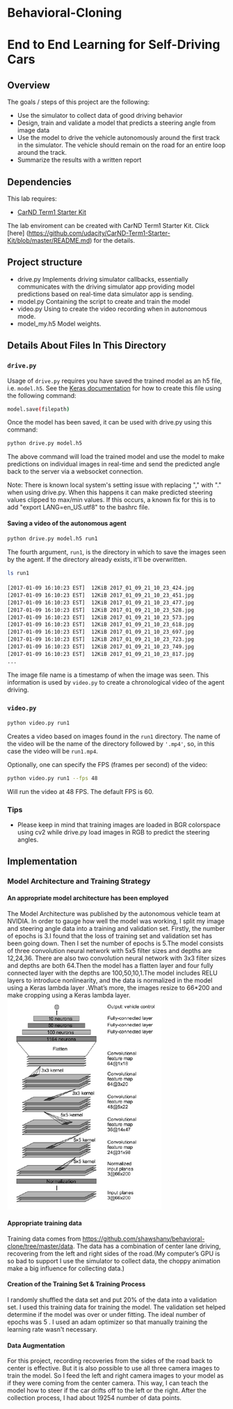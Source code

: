 # Behavioral-Cloning
# End to End Learning for Self-Driving Cars

## Overview

The goals / steps of this project are the following:
* Use the simulator to collect data of good driving behavior 
* Design, train and validate a model that predicts a steering angle from image data
* Use the model to drive the vehicle autonomously around the first track in the simulator. The vehicle should remain on the road for an entire loop around the track.
* Summarize the results with a written report

## Dependencies

This lab requires:
* [CarND Term1 Starter Kit](https://github.com/udacity/CarND-Term1-Starter-Kit)

The lab enviroment can be created with CarND Term1 Starter Kit. Click [here]
(https://github.com/udacity/CarND-Term1-Starter-Kit/blob/master/README.md) for the details.

## Project structure

* drive.py Implements driving simulator callbacks, essentially communicates with the driving simulator app providing model predictions 
           based on real-time data simulator app is sending.
* model.py Containing the script to create and train the model
* video.py Using to create the video recording when in autonomous mode.
* model_my.h5 Model weights.

## Details About Files In This Directory

### `drive.py`

Usage of `drive.py` requires you have saved the trained model as an h5 file, i.e. `model.h5`. See the [Keras documentation](https://keras.io/getting-started/faq/#how-can-i-save-a-keras-model) for how to create this file using the following command:
```sh
model.save(filepath)
```

Once the model has been saved, it can be used with drive.py using this command:

```sh
python drive.py model.h5
```

The above command will load the trained model and use the model to make predictions on individual images in real-time and send the predicted angle back to the server via a websocket connection.

Note: There is known local system's setting issue with replacing "," with "." when using drive.py. When this happens it can make predicted steering values clipped to max/min values. If this occurs, a known fix for this is to add "export LANG=en_US.utf8" to the bashrc file.

#### Saving a video of the autonomous agent

```sh
python drive.py model.h5 run1
```

The fourth argument, `run1`, is the directory in which to save the images seen by the agent. If the directory already exists, it'll be overwritten.

```sh
ls run1

[2017-01-09 16:10:23 EST]  12KiB 2017_01_09_21_10_23_424.jpg
[2017-01-09 16:10:23 EST]  12KiB 2017_01_09_21_10_23_451.jpg
[2017-01-09 16:10:23 EST]  12KiB 2017_01_09_21_10_23_477.jpg
[2017-01-09 16:10:23 EST]  12KiB 2017_01_09_21_10_23_528.jpg
[2017-01-09 16:10:23 EST]  12KiB 2017_01_09_21_10_23_573.jpg
[2017-01-09 16:10:23 EST]  12KiB 2017_01_09_21_10_23_618.jpg
[2017-01-09 16:10:23 EST]  12KiB 2017_01_09_21_10_23_697.jpg
[2017-01-09 16:10:23 EST]  12KiB 2017_01_09_21_10_23_723.jpg
[2017-01-09 16:10:23 EST]  12KiB 2017_01_09_21_10_23_749.jpg
[2017-01-09 16:10:23 EST]  12KiB 2017_01_09_21_10_23_817.jpg
...
```

The image file name is a timestamp of when the image was seen. This information is used by `video.py` to create a chronological video of the agent driving.

### `video.py`

```sh
python video.py run1
```

Creates a video based on images found in the `run1` directory. The name of the video will be the name of the directory followed by `'.mp4'`, so, in this case the video will be `run1.mp4`.

Optionally, one can specify the FPS (frames per second) of the video:

```sh
python video.py run1 --fps 48
```

Will run the video at 48 FPS. The default FPS is 60.

### Tips
- Please keep in mind that training images are loaded in BGR colorspace using cv2 while drive.py load images in RGB to predict the steering angles.

## Implementation
### Model Architecture and Training Strategy

#### An appropriate model architecture has been employed

The Model Architecture was published by the autonomous vehicle team at NVIDIA. In order to gauge how well the model was working, I split my image and steering angle data into a training and validation set.
Firstly, the number of epochs is 3.I found that the loss of training set and validation set has been going down. Then I set the number of epochs is 5.The model consists of three convolution neural network with 5x5 filter sizes and depths are 12,24,36. There are also two convolution neural network with 3x3 filter sizes and depths are both 64.Then the model has a flatten layer and four fully connected layer with the depths are 100,50,10,1.The model includes RELU layers to introduce nonlinearity, and the data is normalized in the model using a Keras lambda layer .What’s more, the images resize to 66*200 and make cropping using a Keras lambda layer.
![](https://github.com/Luzhongyue/Behavioral-Cloning/blob/master/Images/NVDIA-model.png)

#### Appropriate training data

Training data comes from https://github.com/shawshany/behavioral-clone/tree/master/data. The data has a combination of center lane driving, recovering from the left and right sides of the road.(My computer’s GPU is so bad to support I use the simulator to collect data, the choppy animation make a big influence for collecting data.)

#### Creation of the Training Set & Training Process

I randomly shuffled the data set and put 20% of the data into a validation set. I used this training data for training the model. The validation set helped determine if the model was over or under fitting. The ideal number of epochs was 5 . I used an adam optimizer so that manually training the learning rate wasn't necessary.

#### Data Augmentation

For this project, recording recoveries from the sides of the road back to center is effective. But it is also possible to use all three camera images to train the model. So I feed the left and right camera images to your model as if they were coming from the center camera. This way, I can teach the model how to steer if the car drifts off to the left or the right. After the collection process, I had about 19254 number of data points.
